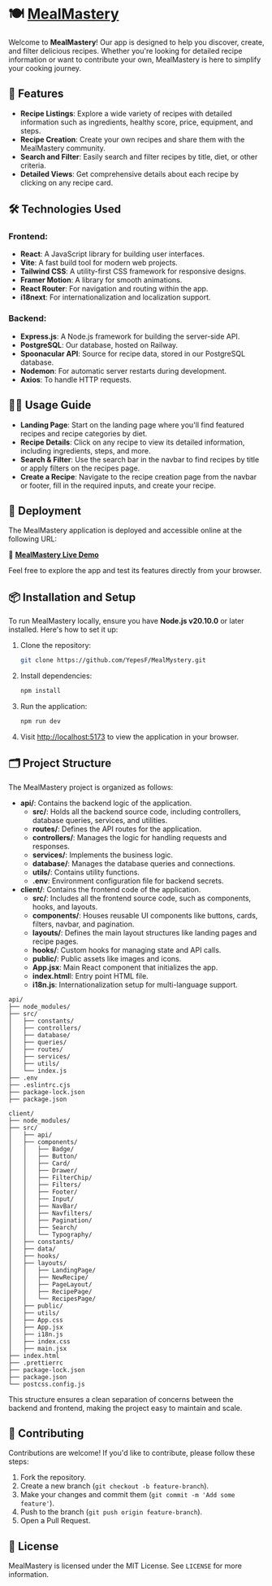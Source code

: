 # 🍽️ [MealMastery](https://mealmastery.netlify.app)

Welcome to **MealMastery**! Our app is designed to help you discover, create, and filter delicious recipes. Whether you're looking for detailed recipe information or want to contribute your own, MealMastery is here to simplify your cooking journey.

## 🌟 Features

- **Recipe Listings**: Explore a wide variety of recipes with detailed information such as ingredients, healthy score, price, equipment, and steps.
- **Recipe Creation**: Create your own recipes and share them with the MealMastery community.
- **Search and Filter**: Easily search and filter recipes by title, diet, or other criteria.
- **Detailed Views**: Get comprehensive details about each recipe by clicking on any recipe card.

## 🛠️ Technologies Used

### Frontend:

- **React**: A JavaScript library for building user interfaces.
- **Vite**: A fast build tool for modern web projects.
- **Tailwind CSS**: A utility-first CSS framework for responsive designs.
- **Framer Motion**: A library for smooth animations.
- **React Router**: For navigation and routing within the app.
- **i18next**: For internationalization and localization support.

### Backend:

- **Express.js**: A Node.js framework for building the server-side API.
- **PostgreSQL**: Our database, hosted on Railway.
- **Spoonacular API**: Source for recipe data, stored in our PostgreSQL database.
- **Nodemon**: For automatic server restarts during development.
- **Axios**: To handle HTTP requests.

## 🧑‍🍳 Usage Guide

- **Landing Page**: Start on the landing page where you'll find featured recipes and recipe categories by diet.
- **Recipe Details**: Click on any recipe to view its detailed information, including ingredients, steps, and more.
- **Search & Filter**: Use the search bar in the navbar to find recipes by title or apply filters on the recipes page.
- **Create a Recipe**: Navigate to the recipe creation page from the navbar or footer, fill in the required inputs, and create your recipe.

## 🚀 Deployment

The MealMastery application is deployed and accessible online at the following URL:

🔗 **[MealMastery Live Demo](https://mealmastery.netlify.app)**

Feel free to explore the app and test its features directly from your browser.

## 📦 Installation and Setup

To run MealMastery locally, ensure you have **Node.js v20.10.0** or later installed. Here's how to set it up:

1. Clone the repository:

   ```bash
   git clone https://github.com/YepesF/MealMystery.git
   ```

2. Install dependencies:

   ```bash
   npm install
   ```

3. Run the application:

   ```bash
   npm run dev
   ```

4. Visit [http://localhost:5173](https://mealmastery.netlify.app) to view the application in your browser.

## 🗂️ Project Structure

The MealMastery project is organized as follows:

- **api/**: Contains the backend logic of the application.
  - **src/**: Holds all the backend source code, including controllers, database queries, services, and utilities.
  - **routes/**: Defines the API routes for the application.
  - **controllers/**: Manages the logic for handling requests and responses.
  - **services/**: Implements the business logic.
  - **database/**: Manages the database queries and connections.
  - **utils/**: Contains utility functions.
  - **.env**: Environment configuration file for backend secrets.
- **client/**: Contains the frontend code of the application.
  - **src/**: Includes all the frontend source code, such as components, hooks, and layouts.
  - **components/**: Houses reusable UI components like buttons, cards, filters, navbar, and pagination.
  - **layouts/**: Defines the main layout structures like landing pages and recipe pages.
  - **hooks/**: Custom hooks for managing state and API calls.
  - **public/**: Public assets like images and icons.
  - **App.jsx**: Main React component that initializes the app.
  - **index.html**l: Entry point HTML file.
  - **i18n.js**: Internationalization setup for multi-language support.

```plaintext
api/
├── node_modules/
├── src/
│   ├── constants/
│   ├── controllers/
│   ├── database/
│   ├── queries/
│   ├── routes/
│   ├── services/
│   ├── utils/
│   └── index.js
├── .env
├── .eslintrc.cjs
├── package-lock.json
├── package.json

client/
├── node_modules/
├── src/
│   ├── api/
│   ├── components/
│   │   ├── Badge/
│   │   ├── Button/
│   │   ├── Card/
│   │   ├── Drawer/
│   │   ├── FilterChip/
│   │   ├── Filters/
│   │   ├── Footer/
│   │   ├── Input/
│   │   ├── NavBar/
│   │   ├── Navfilters/
│   │   ├── Pagination/
│   │   ├── Search/
│   │   └── Typography/
│   ├── constants/
│   ├── data/
│   ├── hooks/
│   ├── layouts/
│   │   ├── LandingPage/
│   │   ├── NewRecipe/
│   │   ├── PageLayout/
│   │   ├── RecipePage/
│   │   └── RecipesPage/
│   ├── public/
│   ├── utils/
│   ├── App.css
│   ├── App.jsx
│   ├── i18n.js
│   ├── index.css
│   ├── main.jsx
├── index.html
├── .prettierrc
├── package-lock.json
├── package.json
└── postcss.config.js
```

This structure ensures a clean separation of concerns between the backend and frontend, making the project easy to maintain and scale.

## 🤝 Contributing

Contributions are welcome! If you'd like to contribute, please follow these steps:

1. Fork the repository.
2. Create a new branch (`git checkout -b feature-branch`).
3. Make your changes and commit them (`git commit -m 'Add some feature'`).
4. Push to the branch (`git push origin feature-branch`).
5. Open a Pull Request.

## 📄 License

MealMastery is licensed under the MIT License. See `LICENSE` for more information.
